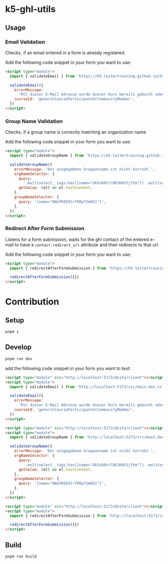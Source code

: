 # k5-ghl-utils

## Usage

### Email Validation

Checks, if an email entered in a form is already registered.

Add the following code snippet in your form you want to use:

```html
<script type="module">
  import { validateEmail } from 'https://k5-leitertraining.github.io/k5-ghl-utils/k5-ghl-utils.js'

  validateEmail({
    errorMessage:
      'Mit dieser E-Mail Adresse wurde dieser Kurs bereits gebucht oder eine Ortsgruppe erstellt. Bitte verwende eine andere E-Mail Adresse.',
    courseId: 'generalCourseParticipantOrCommunityMember',
  })
</script>
```

### Group Name Validation

Checks, if a group name is correctly matching an organization name

Add the following code snippet in your form you want to use:

```html
<script type="module">
  import { validateGroupName } from 'https://k5-leitertraining.github.io/k5-ghl-utils/k5-ghl-utils.js'

  validateGroupName({
    errorMessage: 'Der eingegebene Gruppenname ist nicht korrekt.',
    orgNameSelector: {
      query:
        '.multiselect__tags:has([name="G6SvkDtrlHDJKHY2jY5m"]) .multiselect__single',
      getValue: (el) => el.textContent,
    },
    groupNameSelector: {
      query: '[name="8WaTK0Z4tr7KRp72mHZz"]',
    },
  })
</script>
```

### Redirect After Form Submission

Listens for a form submission, waits for the ghl contact of the entered e-mail to have a `contact.redirect_url` attribute and then redirects to that url.

Add the following code snippet in your form you want to use:

```html
<script type="module">
  import { redirectAfterFormSubmission } from 'https://k5-leitertraining.github.io/k5-ghl-utils/k5-ghl-utils.js'

  redirectAfterFormSubmission({})
</script>
```

# Contribution

## Setup

```bash
pnpm i
```

## Develop

```bash
pnpm run dev
```

add the following code snippet in your form you want to test:

```html
<script type="module" src="http://localhost:5173/@vite/client"></script>
<script type="module">
  import { validateEmail } from 'http://localhost:5173/src/main.dev.ts'

  validateEmail({
    errorMessage:
      'Mit dieser E-Mail Adresse wurde dieser Kurs bereits gebucht oder eine Ortsgruppe erstellt. Bitte verwende eine andere E-Mail Adresse.',
    courseId: 'generalCourseParticipantOrCommunityMember',
  })
</script>
```

```html
<script type="module" src="http://localhost:5173/@vite/client"></script>
<script type="module">
  import { validateGroupName } from 'http://localhost:5173/src/main.dev.ts'

  validateGroupName({
    errorMessage: 'Der eingegebene Gruppenname ist nicht korrekt.',
    orgNameSelector: {
      query:
        '.multiselect__tags:has([name="G6SvkDtrlHDJKHY2jY5m"]) .multiselect__single',
      getValue: (el) => el.textContent,
    },
    groupNameSelector: {
      query: '[name="8WaTK0Z4tr7KRp72mHZz"]',
    },
  })
</script>
```

```html
<script type="module" src="http://localhost:5173/@vite/client"></script>
<script type="module">
  import { redirectAfterFormSubmission } from 'http://localhost:5173/src/main.dev.ts'

  redirectAfterFormSubmission({})
</script>
```

## Build

```bash
pnpm run build
```

